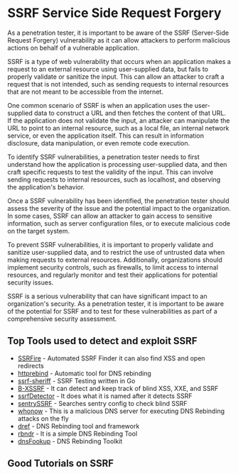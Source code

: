 # SSRF Service Side Request Forgery

As a penetration tester, it is important to be aware of the SSRF (Server-Side Request Forgery) vulnerability as it can allow attackers to perform malicious actions on behalf of a vulnerable application.

SSRF is a type of web vulnerability that occurs when an application makes a request to an external resource using user-supplied data, but fails to properly validate or sanitize the input. This can allow an attacker to craft a request that is not intended, such as sending requests to internal resources that are not meant to be accessible from the internet.

One common scenario of SSRF is when an application uses the user-supplied data to construct a URL and then fetches the content of that URL. If the application does not validate the input, an attacker can manipulate the URL to point to an internal resource, such as a local file, an internal network service, or even the application itself. This can result in information disclosure, data manipulation, or even remote code execution.

To identify SSRF vulnerabilities, a penetration tester needs to first understand how the application is processing user-supplied data, and then craft specific requests to test the validity of the input. This can involve sending requests to internal resources, such as localhost, and observing the application's behavior.

Once a SSRF vulnerability has been identified, the penetration tester should assess the severity of the issue and the potential impact to the organization. In some cases, SSRF can allow an attacker to gain access to sensitive information, such as server configuration files, or to execute malicious code on the target system.

To prevent SSRF vulnerabilities, it is important to properly validate and sanitize user-supplied data, and to restrict the use of untrusted data when making requests to external resources. Additionally, organizations should implement security controls, such as firewalls, to limit access to internal resources, and regularly monitor and test their applications for potential security issues.

SSRF is a serious vulnerability that can have significant impact to an organization's security. As a penetration tester, it is important to be aware of the potential for SSRF and to test for these vulnerabilities as part of a comprehensive security assessment.

## Top Tools used to detect and exploit SSRF

* [SSRFire](https://github.com/ksharinarayanan/SSRFire) - Automated SSRF Finder it can also find XSS and open redirects
* [httprebind](https://github.com/daeken/httprebind) - Automatic tool for DNS rebinding
* [ssrf-sheriff](https://github.com/teknogeek/ssrf-sheriff) - SSRF Testing written in Go
* [B-XSSRF](https://github.com/SpiderMate/B-XSSRF) - It can detect and keep track of blind XSS, XXE, and SSRF
* [ssrfDetector](https://github.com/JacobReynolds/ssrfDetector) - It does what it is named after it detects SSRF
* [sentrySSRF](https://github.com/xawdxawdx/sentrySSRF) - Searches sentry config to check blind SSRF
* [whonow](https://github.com/brannondorsey/whonow) - This is a malicious DNS server for executing DNS Rebinding attacks on the fly
* [dref](https://github.com/FSecureLABS/dref) - DNS Rebinding tool and framework
* [rbndr](https://github.com/taviso/rbndr) - It is a simple DNS Rebinding Tool
* [dnsFookup](https://github.com/makuga01/dnsFookup) - DNS Rebinding Toolkit

## Good Tutorials on SSRF

